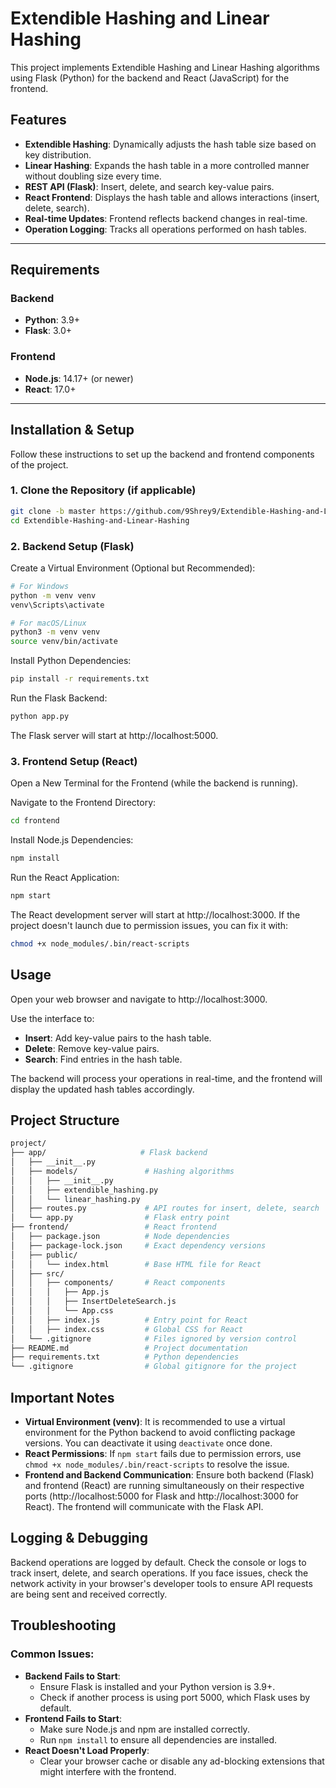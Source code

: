 
# Extendible Hashing and Linear Hashing

This project implements Extendible Hashing and Linear Hashing algorithms using Flask (Python) for the backend and React (JavaScript) for the frontend.

## Features

- **Extendible Hashing**: Dynamically adjusts the hash table size based on key distribution.
- **Linear Hashing**: Expands the hash table in a more controlled manner without doubling size every time.
- **REST API (Flask)**: Insert, delete, and search key-value pairs.
- **React Frontend**: Displays the hash table and allows interactions (insert, delete, search).
- **Real-time Updates**: Frontend reflects backend changes in real-time.
- **Operation Logging**: Tracks all operations performed on hash tables.

---

## Requirements

### Backend
- **Python**: 3.9+
- **Flask**: 3.0+ 
  
### Frontend
- **Node.js**: 14.17+ (or newer)
- **React**: 17.0+

---

## Installation & Setup

Follow these instructions to set up the backend and frontend components of the project.

### 1. Clone the Repository (if applicable)

```bash
git clone -b master https://github.com/9Shrey9/Extendible-Hashing-and-Linear-Hashing.git
cd Extendible-Hashing-and-Linear-Hashing
```

### 2. Backend Setup (Flask)
Create a Virtual Environment (Optional but Recommended):

```bash
# For Windows
python -m venv venv
venv\Scripts\activate

# For macOS/Linux
python3 -m venv venv
source venv/bin/activate
```

Install Python Dependencies:

```bash
pip install -r requirements.txt
```

Run the Flask Backend:

```bash
python app.py
```

The Flask server will start at http://localhost:5000.

### 3. Frontend Setup (React)
Open a New Terminal for the Frontend (while the backend is running).

Navigate to the Frontend Directory:

```bash
cd frontend
```

Install Node.js Dependencies:

```bash
npm install
```

Run the React Application:

```bash
npm start
```

The React development server will start at http://localhost:3000. If the project doesn't launch due to permission issues, you can fix it with:

```bash
chmod +x node_modules/.bin/react-scripts
```

## Usage
Open your web browser and navigate to http://localhost:3000.

Use the interface to:
- **Insert**: Add key-value pairs to the hash table.
- **Delete**: Remove key-value pairs.
- **Search**: Find entries in the hash table.

The backend will process your operations in real-time, and the frontend will display the updated hash tables accordingly.

## Project Structure
```bash
project/
├── app/                     # Flask backend
│   ├── __init__.py
│   ├── models/               # Hashing algorithms
│   │   ├── __init__.py
│   │   ├── extendible_hashing.py
│   │   └── linear_hashing.py
│   ├── routes.py             # API routes for insert, delete, search
│   └── app.py                # Flask entry point
├── frontend/                 # React frontend
│   ├── package.json          # Node dependencies
│   ├── package-lock.json     # Exact dependency versions
│   ├── public/
│   │   └── index.html        # Base HTML file for React
│   ├── src/
│   │   ├── components/       # React components
│   │   │   ├── App.js
│   │   │   ├── InsertDeleteSearch.js
│   │   │   └── App.css
│   │   ├── index.js          # Entry point for React
│   │   ├── index.css         # Global CSS for React
│   └── .gitignore            # Files ignored by version control
├── README.md                 # Project documentation
├── requirements.txt          # Python dependencies
└── .gitignore                # Global gitignore for the project
```

## Important Notes
- **Virtual Environment (venv)**: It is recommended to use a virtual environment for the Python backend to avoid conflicting package versions. You can deactivate it using `deactivate` once done.
- **React Permissions**: If `npm start` fails due to permission errors, use `chmod +x node_modules/.bin/react-scripts` to resolve the issue.
- **Frontend and Backend Communication**: Ensure both backend (Flask) and frontend (React) are running simultaneously on their respective ports (http://localhost:5000 for Flask and http://localhost:3000 for React). The frontend will communicate with the Flask API.

## Logging & Debugging
Backend operations are logged by default. Check the console or logs to track insert, delete, and search operations.
If you face issues, check the network activity in your browser's developer tools to ensure API requests are being sent and received correctly.

## Troubleshooting

### Common Issues:
- **Backend Fails to Start**:
    - Ensure Flask is installed and your Python version is 3.9+.
    - Check if another process is using port 5000, which Flask uses by default.
- **Frontend Fails to Start**:
    - Make sure Node.js and npm are installed correctly.
    - Run `npm install` to ensure all dependencies are installed.
- **React Doesn't Load Properly**:
    - Clear your browser cache or disable any ad-blocking extensions that might interfere with the frontend.
